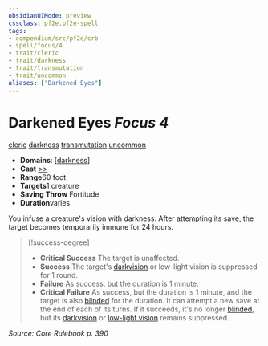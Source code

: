 ```yaml
---
obsidianUIMode: preview
cssclass: pf2e,pf2e-spell
tags:
- compendium/src/pf2e/crb
- spell/focus/4
- trait/cleric
- trait/darkness
- trait/transmutation
- trait/uncommon
aliases: ["Darkened Eyes"]
---
```

# Darkened Eyes *Focus 4*   
[cleric](../../rules/traits/cleric.md)  [darkness](../../rules/traits/darkness.md)  [transmutation](../../rules/traits/transmutation.md)  [uncommon](../../rules/traits/uncommon.md)  

- **Domains**: [[darkness](../setting/domains.md#Darkness)]
- **Cast** [>>](../../rules/core-rulebook/chapter-9-playing-the-game.md#Actions "Two-Action") 
- **Range**60 foot
- **Targets**1 creature
- **Saving Throw** Fortitude
- **Duration**varies

You infuse a creature's vision with darkness. After attempting its save, the target becomes temporarily immune for 24 hours.

> [!success-degree] 
> - **Critical Success** The target is unaffected.
> - **Success** The target's [darkvision](../../rules/abilities/darkvision.md) or low-light vision is suppressed for 1 round.
> - **Failure** As success, but the duration is 1 minute.
> - **Critical Failure** As success, but the duration is 1 minute, and the target is also [blinded](../../rules/conditions.md#Blinded) for the duration. It can attempt a new save at the end of each of its turns. If it succeeds, it's no longer [blinded](../../rules/conditions.md#Blinded), but its [darkvision](../../rules/abilities/darkvision.md) or [low-light vision](../../rules/abilities/low-light-vision.md) remains suppressed.

*Source: Core Rulebook p. 390*